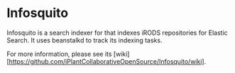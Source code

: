 # Infosquito

Infosquito is a search indexer for that indexes iRODS repositories for Elastic
Search.  It uses beanstalkd to track its indexing tasks.

For more information, please see its 
[wiki][https://github.com/iPlantCollaborativeOpenSource/Infosquito/wiki].
